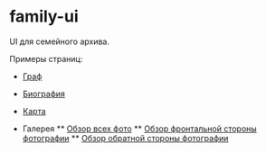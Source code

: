 # family-ui

UI для семейного архива.

Примеры страниц:

* [Граф](./docs/tree.md)
* [Биография](./docs/bio.md)
* [Карта](./docs/map.md)

* Галерея
** [Обзор всех фото](./docs/gallery.md)
** [Обзор фронтальной стороны фотографии](./docs/gallery-view-front.md)
** [Обзор обратной стороны фотографии](./docs/gallery-view-back.md)

